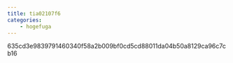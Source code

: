 ```yaml
---
title: tia02107f6
categories:
    - hogefuga
---
```

635cd3e9839791460340f58a2b009bf0cd5cd88011da04b50a8129ca96c7cb16